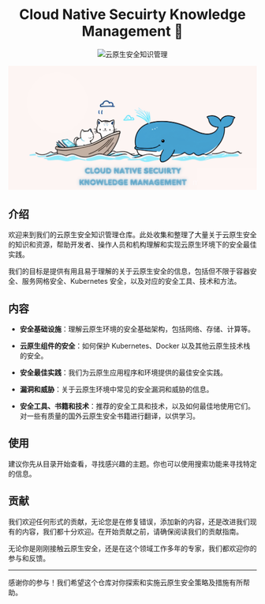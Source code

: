 <p align="center">
  <h1 align="center"> Cloud Native Secuirty Knowledge Management 🐳 </h1>
<p>

<p align="center">
<img src="https://readme-typing-svg.demolab.com?font=ZCOOL+KuaiLe&size=30&pause=1000&random=false&width=435&lines=%E4%BA%91%E5%8E%9F%E7%94%9F%E5%AE%89%E5%85%A8%E7%9F%A5%E8%AF%86%E7%AE%A1%E7%90%86" alt="云原生安全知识管理" />
</p>

<p align="center">
<img src="./Cloud-Native-Secuirty-Knowledge Management.jpg" alt="Typing SVG" />
</p>

## 介绍

欢迎来到我们的云原生安全知识管理仓库。此处收集和整理了大量关于云原生安全的知识和资源，帮助开发者、操作人员和机构理解和实现云原生环境下的安全最佳实践。

我们的目标是提供有用且易于理解的关于云原生安全的信息，包括但不限于容器安全、服务网格安全、Kubernetes 安全，以及对应的安全工具、技术和方法。

## 内容

- **安全基础设施**：理解云原生环境的安全基础架构，包括网络、存储、计算等。

- **云原生组件的安全**：如何保护 Kubernetes、Docker 以及其他云原生技术栈的安全。

- **安全最佳实践**：我们为云原生应用程序和环境提供的最佳安全实践。

- **漏洞和威胁**：关于云原生环境中常见的安全漏洞和威胁的信息。

- **安全工具、书籍和技术**：推荐的安全工具和技术，以及如何最佳地使用它们。对一些有质量的国外云原生安全书籍进行翻译，以供学习。

## 使用

建议你先从目录开始查看，寻找感兴趣的主题。你也可以使用搜索功能来寻找特定的信息。

## 贡献

我们欢迎任何形式的贡献，无论您是在修复错误，添加新的内容，还是改进我们现有的内容，我们都十分欢迎。在开始贡献之前，请确保阅读我们的贡献指南。

无论你是刚刚接触云原生安全，还是在这个领域工作多年的专家，我们都欢迎你的参与和反馈。

---

感谢你的参与！我们希望这个仓库对你探索和实施云原生安全策略及措施有所帮助。
